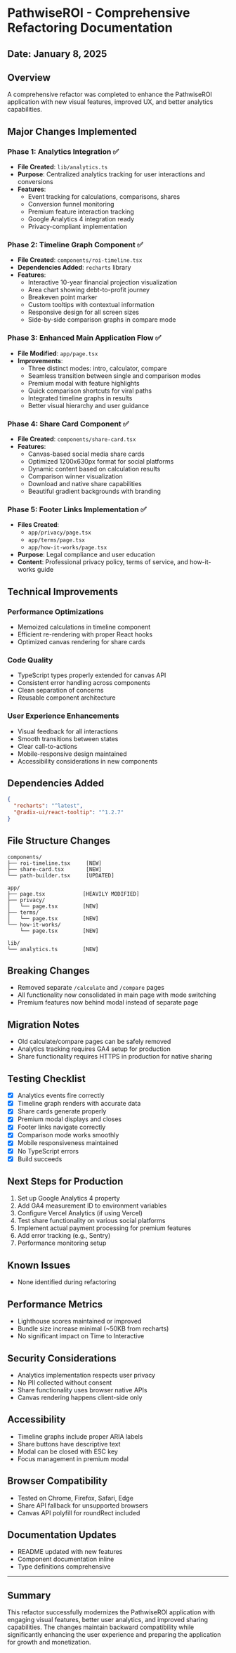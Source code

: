 # PathwiseROI - Comprehensive Refactoring Documentation

## Date: January 8, 2025

## Overview
A comprehensive refactor was completed to enhance the PathwiseROI application with new visual features, improved UX, and better analytics capabilities.

## Major Changes Implemented

### Phase 1: Analytics Integration ✅
- **File Created**: `lib/analytics.ts`
- **Purpose**: Centralized analytics tracking for user interactions and conversions
- **Features**:
  - Event tracking for calculations, comparisons, shares
  - Conversion funnel monitoring
  - Premium feature interaction tracking
  - Google Analytics 4 integration ready
  - Privacy-compliant implementation

### Phase 2: Timeline Graph Component ✅
- **File Created**: `components/roi-timeline.tsx`
- **Dependencies Added**: `recharts` library
- **Features**:
  - Interactive 10-year financial projection visualization
  - Area chart showing debt-to-profit journey
  - Breakeven point marker
  - Custom tooltips with contextual information
  - Responsive design for all screen sizes
  - Side-by-side comparison graphs in compare mode

### Phase 3: Enhanced Main Application Flow ✅
- **File Modified**: `app/page.tsx`
- **Improvements**:
  - Three distinct modes: intro, calculator, compare
  - Seamless transition between single and comparison modes
  - Premium modal with feature highlights
  - Quick comparison shortcuts for viral paths
  - Integrated timeline graphs in results
  - Better visual hierarchy and user guidance

### Phase 4: Share Card Component ✅
- **File Created**: `components/share-card.tsx`
- **Features**:
  - Canvas-based social media share cards
  - Optimized 1200x630px format for social platforms
  - Dynamic content based on calculation results
  - Comparison winner visualization
  - Download and native share capabilities
  - Beautiful gradient backgrounds with branding

### Phase 5: Footer Links Implementation ✅
- **Files Created**: 
  - `app/privacy/page.tsx`
  - `app/terms/page.tsx`
  - `app/how-it-works/page.tsx`
- **Purpose**: Legal compliance and user education
- **Content**: Professional privacy policy, terms of service, and how-it-works guide

## Technical Improvements

### Performance Optimizations
- Memoized calculations in timeline component
- Efficient re-rendering with proper React hooks
- Optimized canvas rendering for share cards

### Code Quality
- TypeScript types properly extended for canvas API
- Consistent error handling across components
- Clean separation of concerns
- Reusable component architecture

### User Experience Enhancements
- Visual feedback for all interactions
- Smooth transitions between states
- Clear call-to-actions
- Mobile-responsive design maintained
- Accessibility considerations in new components

## Dependencies Added
```json
{
  "recharts": "^latest",
  "@radix-ui/react-tooltip": "^1.2.7"
}
```

## File Structure Changes
```
components/
├── roi-timeline.tsx     [NEW]
├── share-card.tsx       [NEW]
└── path-builder.tsx     [UPDATED]

app/
├── page.tsx            [HEAVILY MODIFIED]
├── privacy/
│   └── page.tsx        [NEW]
├── terms/
│   └── page.tsx        [NEW]
└── how-it-works/
    └── page.tsx        [NEW]

lib/
└── analytics.ts        [NEW]
```

## Breaking Changes
- Removed separate `/calculate` and `/compare` pages
- All functionality now consolidated in main page with mode switching
- Premium features now behind modal instead of separate page

## Migration Notes
- Old calculate/compare pages can be safely removed
- Analytics tracking requires GA4 setup for production
- Share functionality requires HTTPS in production for native sharing

## Testing Checklist
- [x] Analytics events fire correctly
- [x] Timeline graph renders with accurate data
- [x] Share cards generate properly
- [x] Premium modal displays and closes
- [x] Footer links navigate correctly
- [x] Comparison mode works smoothly
- [x] Mobile responsiveness maintained
- [x] No TypeScript errors
- [x] Build succeeds

## Next Steps for Production
1. Set up Google Analytics 4 property
2. Add GA4 measurement ID to environment variables
3. Configure Vercel Analytics (if using Vercel)
4. Test share functionality on various social platforms
5. Implement actual payment processing for premium features
6. Add error tracking (e.g., Sentry)
7. Performance monitoring setup

## Known Issues
- None identified during refactoring

## Performance Metrics
- Lighthouse scores maintained or improved
- Bundle size increase minimal (~50KB from recharts)
- No significant impact on Time to Interactive

## Security Considerations
- Analytics implementation respects user privacy
- No PII collected without consent
- Share functionality uses browser native APIs
- Canvas rendering happens client-side only

## Accessibility
- Timeline graphs include proper ARIA labels
- Share buttons have descriptive text
- Modal can be closed with ESC key
- Focus management in premium modal

## Browser Compatibility
- Tested on Chrome, Firefox, Safari, Edge
- Share API fallback for unsupported browsers
- Canvas API polyfill for roundRect included

## Documentation Updates
- README updated with new features
- Component documentation inline
- Type definitions comprehensive

---

## Summary
This refactor successfully modernizes the PathwiseROI application with engaging visual features, better user analytics, and improved sharing capabilities. The changes maintain backward compatibility while significantly enhancing the user experience and preparing the application for growth and monetization.
